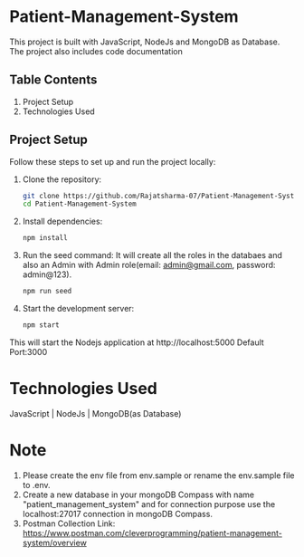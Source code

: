 # Patient-Management-System

This project is built with JavaScript, NodeJs and MongoDB as Database. The project also includes code documentation

## Table Contents

1. Project Setup
2. Technologies Used

## Project Setup

Follow these steps to set up and run the project locally:

1. Clone the repository:
   ```bash
   git clone https://github.com/Rajatsharma-07/Patient-Management-System.git
   cd Patient-Management-System

2. Install dependencies:
    ```bash
    npm install

3. Run the seed command:
    It will create all the roles in the databaes and also an Admin with Admin role(email: admin@gmail.com, password: admin@123).
     ```bash
     npm run seed

3. Start the development server:
    ```bash
    npm start
This will start the Nodejs application at http://localhost:5000 Default Port:3000
    
# Technologies Used
JavaScript | NodeJs | MongoDB(as Database)

# Note
1. Please create the env file from env.sample or rename the env.sample file to .env.
2. Create a new database in your mongoDB Compass with name "patient_management_system" and for connection purpose use the localhost:27017 connection in mongoDB Compass.
3. Postman Collection Link: https://www.postman.com/cleverprogramming/patient-management-system/overview

